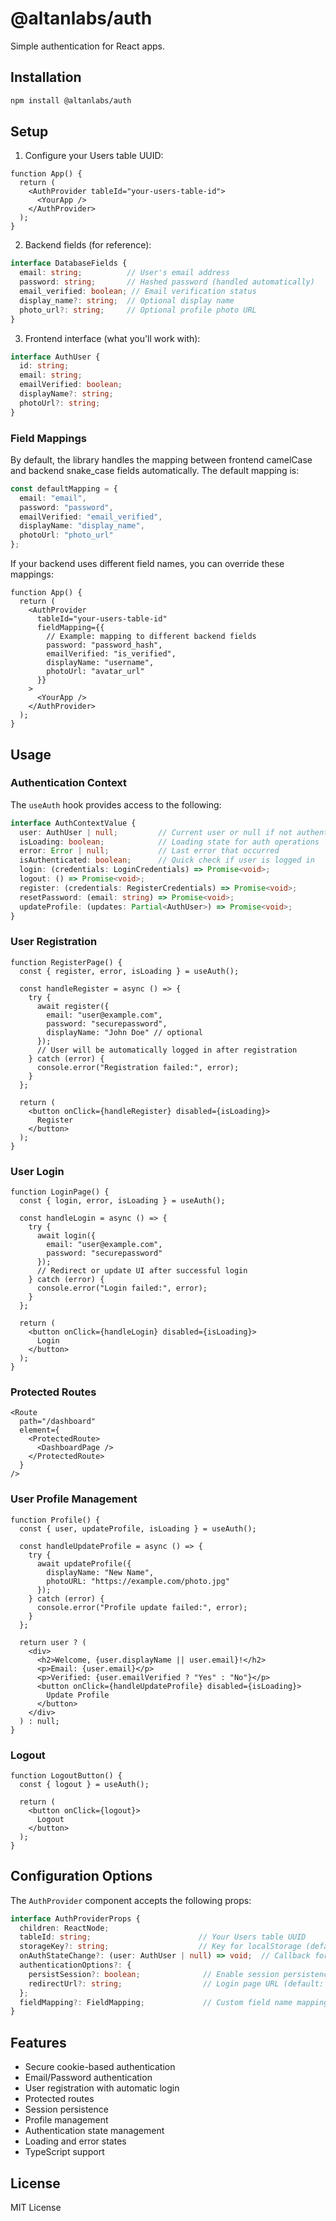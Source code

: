 # @altanlabs/auth

Simple authentication for React apps.

## Installation

```bash
npm install @altanlabs/auth
```

## Setup

1. Configure your Users table UUID:
```tsx
function App() {
  return (
    <AuthProvider tableId="your-users-table-id">
      <YourApp />
    </AuthProvider>
  );
}
```

2. Backend fields (for reference):
```typescript
interface DatabaseFields {
  email: string;          // User's email address
  password: string;       // Hashed password (handled automatically)
  email_verified: boolean; // Email verification status
  display_name?: string;  // Optional display name
  photo_url?: string;     // Optional profile photo URL
}
```

3. Frontend interface (what you'll work with):
```typescript
interface AuthUser {
  id: string;
  email: string;
  emailVerified: boolean;
  displayName?: string;
  photoUrl?: string;
}
```

### Field Mappings

By default, the library handles the mapping between frontend camelCase and backend snake_case fields automatically. The default mapping is:

```typescript
const defaultMapping = {
  email: "email",
  password: "password",
  emailVerified: "email_verified",
  displayName: "display_name",
  photoUrl: "photo_url"
};
```

If your backend uses different field names, you can override these mappings:

```tsx
function App() {
  return (
    <AuthProvider
      tableId="your-users-table-id"
      fieldMapping={{
        // Example: mapping to different backend fields
        password: "password_hash",
        emailVerified: "is_verified",
        displayName: "username",
        photoUrl: "avatar_url"
      }}
    >
      <YourApp />
    </AuthProvider>
  );
}
```

## Usage

### Authentication Context

The `useAuth` hook provides access to the following:

```typescript
interface AuthContextValue {
  user: AuthUser | null;         // Current user or null if not authenticated
  isLoading: boolean;            // Loading state for auth operations
  error: Error | null;           // Last error that occurred
  isAuthenticated: boolean;      // Quick check if user is logged in
  login: (credentials: LoginCredentials) => Promise<void>;
  logout: () => Promise<void>;
  register: (credentials: RegisterCredentials) => Promise<void>;
  resetPassword: (email: string) => Promise<void>;
  updateProfile: (updates: Partial<AuthUser>) => Promise<void>;
}
```

### User Registration
```tsx
function RegisterPage() {
  const { register, error, isLoading } = useAuth();

  const handleRegister = async () => {
    try {
      await register({
        email: "user@example.com",
        password: "securepassword",
        displayName: "John Doe" // optional
      });
      // User will be automatically logged in after registration
    } catch (error) {
      console.error("Registration failed:", error);
    }
  };

  return (
    <button onClick={handleRegister} disabled={isLoading}>
      Register
    </button>
  );
}
```

### User Login
```tsx
function LoginPage() {
  const { login, error, isLoading } = useAuth();

  const handleLogin = async () => {
    try {
      await login({
        email: "user@example.com",
        password: "securepassword"
      });
      // Redirect or update UI after successful login
    } catch (error) {
      console.error("Login failed:", error);
    }
  };

  return (
    <button onClick={handleLogin} disabled={isLoading}>
      Login
    </button>
  );
}
```

### Protected Routes
```tsx
<Route
  path="/dashboard"
  element={
    <ProtectedRoute>
      <DashboardPage />
    </ProtectedRoute>
  }
/>
```

### User Profile Management
```tsx
function Profile() {
  const { user, updateProfile, isLoading } = useAuth();

  const handleUpdateProfile = async () => {
    try {
      await updateProfile({
        displayName: "New Name",
        photoURL: "https://example.com/photo.jpg"
      });
    } catch (error) {
      console.error("Profile update failed:", error);
    }
  };

  return user ? (
    <div>
      <h2>Welcome, {user.displayName || user.email}!</h2>
      <p>Email: {user.email}</p>
      <p>Verified: {user.emailVerified ? "Yes" : "No"}</p>
      <button onClick={handleUpdateProfile} disabled={isLoading}>
        Update Profile
      </button>
    </div>
  ) : null;
}
```

### Logout
```tsx
function LogoutButton() {
  const { logout } = useAuth();

  return (
    <button onClick={logout}>
      Logout
    </button>
  );
}
```

## Configuration Options

The `AuthProvider` component accepts the following props:

```typescript
interface AuthProviderProps {
  children: ReactNode;
  tableId: string;                        // Your Users table UUID
  storageKey?: string;                    // Key for localStorage (default: "auth_user")
  onAuthStateChange?: (user: AuthUser | null) => void;  // Callback for auth state changes
  authenticationOptions?: {
    persistSession?: boolean;              // Enable session persistence (default: true)
    redirectUrl?: string;                  // Login page URL (default: "/login")
  };
  fieldMapping?: FieldMapping;             // Custom field name mappings
}
```

## Features

- Secure cookie-based authentication
- Email/Password authentication
- User registration with automatic login
- Protected routes
- Session persistence
- Profile management
- Authentication state management
- Loading and error states
- TypeScript support

## License

MIT License